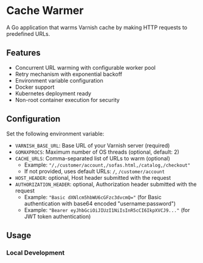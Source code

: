 # Cache Warmer

A Go application that warms Varnish cache by making HTTP requests to predefined URLs.

## Features

- Concurrent URL warming with configurable worker pool
- Retry mechanism with exponential backoff
- Environment variable configuration
- Docker support
- Kubernetes deployment ready
- Non-root container execution for security

## Configuration

Set the following environment variable:

- `VARNISH_BASE_URL`: Base URL of your Varnish server (required)
- `GOMAXPROCS`: Maximum number of OS threads (optional, default: 2)
- `CACHE_URLS`: Comma-separated list of URLs to warm (optional)
    - Example: `"/,/customer/account,/sofas.html,/catalog,/checkout"`
    - If not provided, uses default URLs: `/`, `/customer/account`
- `HOST_HEADER`: optional, Host header submitted with the request
- `AUTHORIZATION_HEADER`: optional, Authorization header submitted with the request
    - Example: `"Basic dXNlcm5hbWU6cGFzc3dvcmQ="` (for Basic authentication with base64 encoded "username:password")
    - Example: `"Bearer eyJhbGciOiJIUzI1NiIsInR5cCI6IkpXVCJ9..."` (for JWT token authentication)

## Usage

### Local Development
